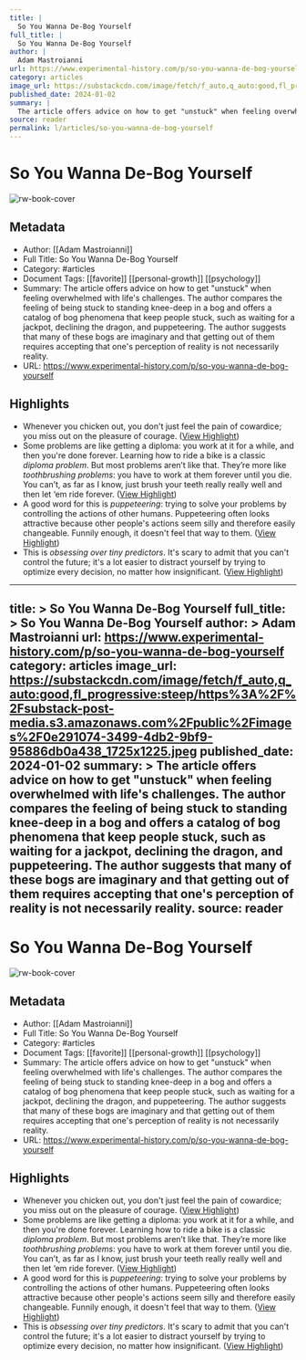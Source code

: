 ```yaml
---
title: |
  So You Wanna De-Bog Yourself
full_title: |
  So You Wanna De-Bog Yourself
author: |
  Adam Mastroianni
url: https://www.experimental-history.com/p/so-you-wanna-de-bog-yourself
category: articles
image_url: https://substackcdn.com/image/fetch/f_auto,q_auto:good,fl_progressive:steep/https%3A%2F%2Fsubstack-post-media.s3.amazonaws.com%2Fpublic%2Fimages%2F0e291074-3499-4db2-9bf9-95886db0a438_1725x1225.jpeg
published_date: 2024-01-02
summary: |
  The article offers advice on how to get "unstuck" when feeling overwhelmed with life's challenges. The author compares the feeling of being stuck to standing knee-deep in a bog and offers a catalog of bog phenomena that keep people stuck, such as waiting for a jackpot, declining the dragon, and puppeteering. The author suggests that many of these bogs are imaginary and that getting out of them requires accepting that one's perception of reality is not necessarily reality.
source: reader
permalink: l/articles/so-you-wanna-de-bog-yourself
---
```

# So You Wanna De-Bog Yourself

![rw-book-cover](https://substackcdn.com/image/fetch/f_auto,q_auto:good,fl_progressive:steep/https%3A%2F%2Fsubstack-post-media.s3.amazonaws.com%2Fpublic%2Fimages%2F0e291074-3499-4db2-9bf9-95886db0a438_1725x1225.jpeg)

## Metadata
- Author: [[Adam Mastroianni]]
- Full Title: So You Wanna De-Bog Yourself
- Category: #articles
- Document Tags: [[favorite]] [[personal-growth]] [[psychology]] 
- Summary: The article offers advice on how to get "unstuck" when feeling overwhelmed with life's challenges. The author compares the feeling of being stuck to standing knee-deep in a bog and offers a catalog of bog phenomena that keep people stuck, such as waiting for a jackpot, declining the dragon, and puppeteering. The author suggests that many of these bogs are imaginary and that getting out of them requires accepting that one's perception of reality is not necessarily reality.
- URL: https://www.experimental-history.com/p/so-you-wanna-de-bog-yourself

## Highlights
- Whenever you chicken out, you don't just feel the pain of cowardice; you miss out on the pleasure of courage. ([View Highlight](https://read.readwise.io/read/01hmbyp0dp4s8zwzv5bjqd9arh))
- Some problems are like getting a diploma: you work at it for a while, and then you're done forever. Learning how to ride a bike is a classic *diploma problem*.
  But most problems aren’t like that. They’re more like *toothbrushing problems*: you have to work at them forever until you die. You can’t, as far as I know, just brush your teeth really really well and then let ‘em ride forever. ([View Highlight](https://read.readwise.io/read/01hmbytcxyghzf0js656mdt7ps))
- A good word for this is *puppeteering*: trying to solve your problems by controlling the actions of other humans. Puppeteering often looks attractive because other people's actions seem silly and therefore easily changeable. Funnily enough, it doesn't feel that way to them. ([View Highlight](https://read.readwise.io/read/01hmbyx691f94jkrjnnp6benf1))
- This is *obsessing over tiny predictors*. It's scary to admit that you can't control the future; it's a lot easier to distract yourself by trying to optimize every decision, no matter how insignificant. ([View Highlight](https://read.readwise.io/read/01hmbz22ret7852qyswafq7w9r))


---
title: >
  So You Wanna De-Bog Yourself
full_title: >
  So You Wanna De-Bog Yourself
author: >
  Adam Mastroianni
url: https://www.experimental-history.com/p/so-you-wanna-de-bog-yourself
category: articles
image_url: https://substackcdn.com/image/fetch/f_auto,q_auto:good,fl_progressive:steep/https%3A%2F%2Fsubstack-post-media.s3.amazonaws.com%2Fpublic%2Fimages%2F0e291074-3499-4db2-9bf9-95886db0a438_1725x1225.jpeg
published_date: 2024-01-02
summary: >
  The article offers advice on how to get "unstuck" when feeling overwhelmed with life's challenges. The author compares the feeling of being stuck to standing knee-deep in a bog and offers a catalog of bog phenomena that keep people stuck, such as waiting for a jackpot, declining the dragon, and puppeteering. The author suggests that many of these bogs are imaginary and that getting out of them requires accepting that one's perception of reality is not necessarily reality.
source: reader
---
# So You Wanna De-Bog Yourself

![rw-book-cover](https://substackcdn.com/image/fetch/f_auto,q_auto:good,fl_progressive:steep/https%3A%2F%2Fsubstack-post-media.s3.amazonaws.com%2Fpublic%2Fimages%2F0e291074-3499-4db2-9bf9-95886db0a438_1725x1225.jpeg)

## Metadata
- Author: [[Adam Mastroianni]]
- Full Title: So You Wanna De-Bog Yourself
- Category: #articles
- Document Tags: [[favorite]] [[personal-growth]] [[psychology]] 
- Summary: The article offers advice on how to get "unstuck" when feeling overwhelmed with life's challenges. The author compares the feeling of being stuck to standing knee-deep in a bog and offers a catalog of bog phenomena that keep people stuck, such as waiting for a jackpot, declining the dragon, and puppeteering. The author suggests that many of these bogs are imaginary and that getting out of them requires accepting that one's perception of reality is not necessarily reality.
- URL: https://www.experimental-history.com/p/so-you-wanna-de-bog-yourself

## Highlights
- Whenever you chicken out, you don't just feel the pain of cowardice; you miss out on the pleasure of courage. ([View Highlight](https://read.readwise.io/read/01hmbyp0dp4s8zwzv5bjqd9arh))
- Some problems are like getting a diploma: you work at it for a while, and then you're done forever. Learning how to ride a bike is a classic *diploma problem*.
  But most problems aren’t like that. They’re more like *toothbrushing problems*: you have to work at them forever until you die. You can’t, as far as I know, just brush your teeth really really well and then let ‘em ride forever. ([View Highlight](https://read.readwise.io/read/01hmbytcxyghzf0js656mdt7ps))
- A good word for this is *puppeteering*: trying to solve your problems by controlling the actions of other humans. Puppeteering often looks attractive because other people's actions seem silly and therefore easily changeable. Funnily enough, it doesn't feel that way to them. ([View Highlight](https://read.readwise.io/read/01hmbyx691f94jkrjnnp6benf1))
- This is *obsessing over tiny predictors*. It's scary to admit that you can't control the future; it's a lot easier to distract yourself by trying to optimize every decision, no matter how insignificant. ([View Highlight](https://read.readwise.io/read/01hmbz22ret7852qyswafq7w9r))


